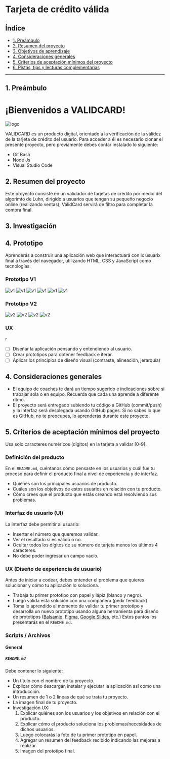 # Tarjeta de crédito válida

## Índice

* [1. Preámbulo](#1-preámbulo)
* [2. Resumen del proyecto](#2-resumen-del-proyecto)
* [3. Objetivos de aprendizaje](#3-objetivos-de-aprendizaje)
* [4. Consideraciones generales](#4-consideraciones-generales)
* [5. Criterios de aceptación mínimos del proyecto](#5-criterios-de-aceptación-mínimos-del-proyecto)
* [6. Pistas, tips y lecturas complementarias](#6-pistas-tips-y-lecturas-complementarias)

***

## 1. Preámbulo

# ¡Bienvenidos a VALIDCARD!

![logo](https://raw.githubusercontent.com/DianaSanchezOrdonez/LIM013-card-validation/Diana/src/img/logo.png)

VALIDCARD es un producto digital, orientado a la verificación de la válidez de la tarjeta de crédito del usuario. 
Para acceder a él es necesario clonar el presente proyecto, pero previamente debes contar instalado lo siguiente:
* Git Bash
* Node Js
* Visual Studio Code 



## 2. Resumen del proyecto

Este proyecto consiste en un validador de tarjetas de crédito por medio del algorimto de Luhn, dirigido a usuarios que tengan su pequeño negocio online (realizando ventas), ValidCard servirá de filtro para completar la compra final.  

## 3. Investigación

## 4. Prototipo

Aprenderás a construir una aplicación web que interactuará
con lx usuarix final a través del navegador, utilizando HTML, CSS y JavaScript
como tecnologías.

### Prototipo V1
![v1](https://raw.githubusercontent.com/DianaSanchezOrdonez/LIM013-card-validation/Diana/src/img/prototipoV1/PROTOTIPO_V1.png)
![v1](https://raw.githubusercontent.com/DianaSanchezOrdonez/LIM013-card-validation/Diana/src/img/prototipoV1/PROT01_FORM.png)
![v1](https://raw.githubusercontent.com/DianaSanchezOrdonez/LIM013-card-validation/Diana/src/img/prototipoV1/PROT01_CORRECTO.png)
![v1](https://raw.githubusercontent.com/DianaSanchezOrdonez/LIM013-card-validation/Diana/src/img/prototipoV1/PROT01_INCORRECTO.png)
![v1](https://raw.githubusercontent.com/DianaSanchezOrdonez/LIM013-card-validation/Diana/src/img/prototipoV1/PROT01_FORM_VALIDO.png)
![v1](https://raw.githubusercontent.com/DianaSanchezOrdonez/LIM013-card-validation/Diana/src/img/prototipoV1/PROT01_COMPRA.png)

### Prototipo V2
![v2](https://raw.githubusercontent.com/DianaSanchezOrdonez/LIM013-card-validation/Diana/src/img/prototipoV2/PROT02.png)
![v2](https://raw.githubusercontent.com/DianaSanchezOrdonez/LIM013-card-validation/Diana/src/img/prototipoV2/PROT02_FORM.png)
![v2](https://raw.githubusercontent.com/DianaSanchezOrdonez/LIM013-card-validation/Diana/src/img/prototipoV2/PROT02_CORRECTO.png)
![v2](https://raw.githubusercontent.com/DianaSanchezOrdonez/LIM013-card-validation/Diana/src/img/prototipoV2/PROT02_INCORRECTO.png)



### UX
r
* [ ] Diseñar la aplicación pensando y entendiendo al usuario.
* [ ] Crear prototipos para obtener feedback e iterar.
* [ ] Aplicar los principios de diseño visual (contraste, alineación, jerarquía)

## 4. Consideraciones generales

* El equipo de coaches te dará un tiempo sugerido e indicaciones sobre si trabajar
  sola o en equipo. Recuerda que cada una aprende a diferente ritmo.
* El proyecto será entregado subiendo tu código a GitHub (commit/push) y la
  interfaz será desplegada usando GitHub pages. Si no sabes lo que es GitHub, no
  te preocupes, lo aprenderás durante este proyecto.

## 5. Criterios de aceptación mínimos del proyecto

Usa solo caracteres numéricos (dígitos) en la tarjeta a validar [0-9].

### Definición del producto

En el `README.md`, cuéntanos cómo pensaste en los usuarios y cuál fue tu proceso
para definir el producto final a nivel de experiencia y de interfaz.

* Quiénes son los principales usuarios de producto.
* Cuáles son los objetivos de estos usuarios en relación con tu producto.
* Cómo crees que el producto que estás creando está resolviendo sus problemas.

### Interfaz de usuario (UI)

La interfaz debe permitir al usuario:

* Insertar el número que queremos validar.
* Ver el resultado si es válido o no.
* Ocultar todos los dígitos de su número de tarjeta menos los últimos
4 caracteres.
* No debe poder ingresar un campo vacío.

### UX (Diseño de experiencia de usuario)

Antes de iniciar a codear, debes entender el problema que quieres solucionar y
cómo tu aplicación lo soluciona.

* Trabaja tu primer prototipo con papel y lápiz (blanco y negro).
* Luego valida esta solución con una compañera (pedir feedback).
* Toma lo aprendido al momento de validar tu primer prototipo y desarrolla un
  nuevo prototipo usando alguna herramienta para diseño de prototipos
  ([Balsamiq](https://balsamiq.com/), [Figma](https://www.figma.com/),
  [Google Slides](https://www.google.com/intl/es/slides/about/), etc.)
Estos puntos los presentarás en el `README.md`.

### Scripts / Archivos

#### General

##### `README.md`

Debe contener lo siguiente:

* Un título con el nombre de tu proyecto.
* Explicar cómo descargar, instalar y ejecutar la aplicación
  así como una introducción.
* Un resumen de 1 o 2 líneas de qué se trata tu proyecto.
* La imagen final de tu proyecto.
* Investigación UX:
  1. Explicar quiénes son los usuarios y los objetivos en relación con el
    producto.
  2. Explicar cómo el producto soluciona los problemas/necesidades de dichos
    usuarios.
  3. Luego colocarás la foto de tu primer prototipo en papel.
  4. Agregar un resumen del feedback recibido indicando las mejoras a realizar.
  5. Imagen del prototipo final.
